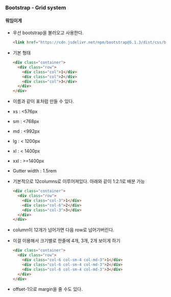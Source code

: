### Bootstrap - Grid system

#### 뭐임이게

- 우선 bootstrap을 불러오고 사용한다.

  ```html
  <link href="https://cdn.jsdelivr.net/npm/bootstrap@5.1.3/dist/css/bootstrap.min.css" rel="stylesheet" integrity="sha384-1BmE4kWBq78iYhFldvKuhfTAU6auU8tT94WrHftjDbrCEXSU1oBoqyl2QvZ6jIW3" crossorigin="anonymous">
  ```

- 기본 형태

  ```html
  <div class="container">
    <div class="row">
      <div class="col">1</div>
      <div class="col">2</div>
      <div class="col">3</div>
    </div>
  </div>
  ```

- 이름과 같이 표처럼 만들 수 있다.

- xs : <576px

- sm : <768px

- md : <992px

- lg : < 1200px

- xl : < 1400px

- xxl : >=1400px

- Gutter width : 1.5rem

- 기본적으로 12columns로 이루어져있다. 아래와 같이 1:2:1로 배분 가능

  ```html
  <div class="container">
    <div class="row">
      <div class="col-3">1</div>
      <div class="col-6">2</div>
      <div class="col-3">3</div>
    </div>
  </div>
  ```

- column이 12개가 넘어가면 다음 row로 넘어가버린다.

- 이걸 이용해서 크기별로 한줄에 4개, 3개, 2개 보이게 하기

  ```html
  <div class="container">
    <div class="row">
      <div class="col-6 col-sm-4 col-md-3">1</div>
      <div class="col-6 col-sm-4 col-md-3">2</div>
      <div class="col-6 col-sm-4 col-md-3">3</div>
    </div>
  </div>
  ```

- offset-1으로 margin을 줄 수도 있다.
